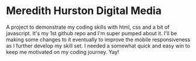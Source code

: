 # Meredith Hurston Digital Media 
A project to demonstrate my coding skills with html, css and a bit of javascript. It's my 1st github repo and I'm super pumped about it.
I'll be making some changes to it eventually to improve the mobile responsiveness as I further develop my skill set. I needed a somewhat quick and easy win to keep me motivated on my coding journey. Yay!
